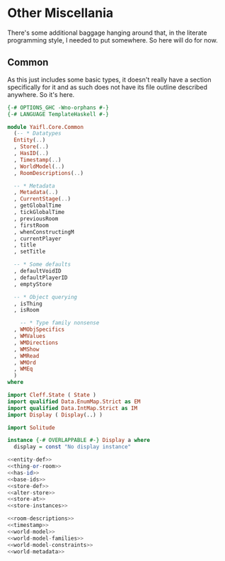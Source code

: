 # Other Miscellania

There's some additional baggage hanging around that, in the literate programming style, I needed to put somewhere. So here will do for now.

## Common

As this just includes some basic types, it doesn't really have a section specifically for it and as such does not have its file outline described anywhere. So it's here.

```haskell file=src/Yaifl/Core/Common.hs
{-# OPTIONS_GHC -Wno-orphans #-}
{-# LANGUAGE TemplateHaskell #-}

module Yaifl.Core.Common
  (-- * Datatypes
  Entity(..)
  , Store(..)
  , HasID(..)
  , Timestamp(..)
  , WorldModel(..)
  , RoomDescriptions(..)

  -- * Metadata
  , Metadata(..)
  , CurrentStage(..)
  , getGlobalTime
  , tickGlobalTime
  , previousRoom
  , firstRoom
  , whenConstructingM
  , currentPlayer
  , title
  , setTitle

  -- * Some defaults
  , defaultVoidID
  , defaultPlayerID
  , emptyStore

  -- * Object querying
  , isThing
  , isRoom

    -- * Type family nonsense
  , WMObjSpecifics
  , WMValues
  , WMDirections
  , WMShow
  , WMRead
  , WMOrd
  , WMEq
  )
where

import Cleff.State ( State )
import qualified Data.EnumMap.Strict as EM
import qualified Data.IntMap.Strict as IM
import Display ( Display(..) )

import Solitude

instance {-# OVERLAPPABLE #-} Display a where
  display = const "No display instance"

<<entity-def>>
<<thing-or-room>>
<<has-id>>
<<base-ids>>
<<store-def>>
<<alter-store>>
<<store-at>>
<<store-instances>>

<<room-descriptions>>
<<timestamp>>
<<world-model>>
<<world-model-families>>
<<world-model-constraints>>
<<world-metadata>>
```
